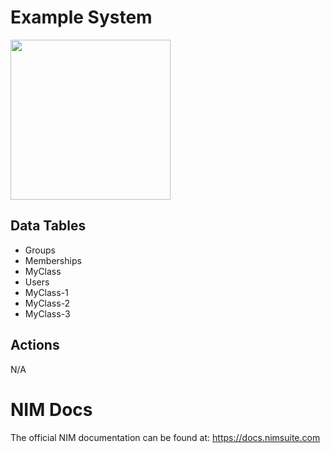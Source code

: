 # Example System
<img src="https://github.com/Tools4ever-NIM/NIM-System-PowerShell-Example-System/assets/24281600/61af5e08-d2f2-475b-ae0b-47b6b811928c" width="256px" />


## Data Tables
- Groups
- Memberships
- MyClass
- Users
- MyClass-1
- MyClass-2
- MyClass-3


## Actions
N/A

# NIM Docs
The official NIM documentation can be found at: https://docs.nimsuite.com

